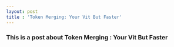 ```yaml
---
layout: post
title : 'Token Merging: Your Vit But Faster'
---
```


### This is a post about Token Merging : Your Vit But Faster

